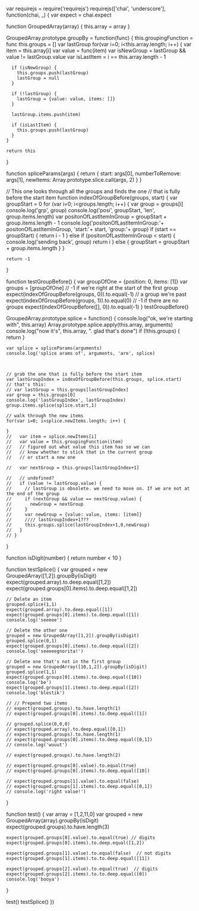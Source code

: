 var requirejs = require('requirejs')
requirejs(['chai', 'underscore'], function(chai, _) {
  var expect = chai.expect

  function GroupedArray(array) {
    this.array = array
  }

  GroupedArray.prototype.groupBy = function(func) {
    this.groupingFunction = func
    this.groups = []
    var lastGroup
    for(var i=0; i<this.array.length; i++) {
      var item = this.array[i]
      var value = func(item)
      var isNewGroup = lastGroup && value != lastGroup.value
      var isLastItem = i == this.array.length - 1

      if (isNewGroup) {
        this.groups.push(lastGroup)
        lastGroup = null
      }

      if (!lastGroup) {
        lastGroup = {value: value, items: []}
      }

      lastGroup.items.push(item) 

      if (isLastItem) { 
        this.groups.push(lastGroup)
      }
    }

    return this
  }

  function spliceParams(args) {
    return {
      start: args[0],
      numberToRemove: args[1],
      newItems: Array.prototype.slice.call(args, 2)
    }
  }

  // This one looks through all the groups and finds the one 
  // that is fully before the start item
  function indexOfGroupBefore(groups, start) {
    var groupStart = 0
    for (var i=0; i<groups.length; i++) {
      var group = groups[i]
      console.log('grp', group)
      console.log('posi', groupStart, 'len', group.items.length)
      var positonOfLastItemInGroup = groupStart + group.items.length - 1
      console.log('positonOfLastItemInGroup:'+ positonOfLastItemInGroup, 'start:'+ start, 'group:'+ group)
      if (start == groupStart) {
        return i - 1
      } else if (positonOfLastItemInGroup < start) {
        console.log('sending back', group)
        return i
      } else {
        groupStart = groupStart + group.items.length
      }
    }

    return -1
  }

  function testGroupBefore() {
    var groupOfOne = {position: 0, items: [1]}
    var groups = [groupOfOne]
    // -1 if we're right at the start of the first group
    expect(indexOfGroupBefore(groups, 0)).to.equal(-1)
    // a group we're past
    expect(indexOfGroupBefore(groups, 1)).to.equal(0)
    // -1 if there are no groups
    expect(indexOfGroupBefore([], 0)).to.equal(-1)
  }
  testGroupBefore()

  GroupedArray.prototype.splice = function() {
    console.log("ok, we're starting with", this.array)
    Array.prototype.splice.apply(this.array, arguments)
    console.log("now it's", this.array, ". glad that's done")
    if (!this.groups) { return }

    var splice = spliceParams(arguments)
    console.log('splice arams of', arguments, 'are', splice)



    // grab the one that is fully before the start item
    var lastGroupIndex = indexOfGroupBefore(this.groups, splice.start)
    // that's this:
    // var lastGroup = this.groups[lastGroupIndex]
    var group = this.groups[0]
    console.log('lastGroupIndex', lastGroupIndex)
    group.items.splice(splice.start,1)

    // walk through the new items
    for(var i=0; i<splice.newItems.length; i++) {

    }
    //   var item = splice.newItems[i]
    //   var value = this.groupingFunction(item)
    //   // figured out what value this item has so we can
    //   // know whether to stick that in the current group
    //   // or start a new one

    //   var nextGroup = this.groups[lastGroupIndex+1]

    //   // undefined?
    //   if (value != lastGroup.value) {
    //     // lastGroup is obsolete. we need to move on. If we are not at the end of the group
    //     if (nextGroup && value == nextGroup.value) {
    //       newGroup = nextGroup
    //     }
    //     var newGroup = {value: value, items: [item]}
    //     //// lastGroupIndex+1???
    //     this.groups.splice(lastGroupIndex+1,0,newGroup)
    //   }
    // }
  }

  function isDigit(number) { return number < 10 }

  function testSplice() {
    var grouped = new GroupedArray([1,2]).groupBy(isDigit)
    expect(grouped.array).to.deep.equal([1,2])
    expect(grouped.groups[0].items).to.deep.equal([1,2])

    // Delete an item
    grouped.splice(1,1)
    expect(grouped.array).to.deep.equal([1])
    expect(grouped.groups[0].items).to.deep.equal([1])
    console.log('seeeee')

    // Delete the other one
    grouped = new GroupedArray([1,2]).groupBy(isDigit)
    grouped.splice(0,1)
    expect(grouped.groups[0].items).to.deep.equal([2])
    console.log('seeeeegnorita!')

    // Delete one that's not in the first group
    grouped = new GroupedArray([10,1,2]).groupBy(isDigit)
    grouped.splice(1,1)
    expect(grouped.groups[0].items).to.deep.equal([10])
    console.log('be')
    expect(grouped.groups[1].items).to.deep.equal([2])
    console.log('blestik')

    // // Prepend two items
    // expect(grouped.groups).to.have.length(1)
    // expect(grouped.groups[0].items).to.deep.equal([1])

    // grouped.splice(0,0,0)
    // expect(grouped.array).to.deep.equal([0,1])
    // expect(grouped.groups).to.have.length(1)
    // expect(grouped.groups[0].items).to.deep.equal([0,1])
    // console.log('wuuut')

    // expect(grouped.groups).to.have.length(2)

    // expect(grouped.groups[0].value).to.equal(true)
    // expect(grouped.groups[0].items).to.deep.equal([10])

    // expect(grouped.groups[1].value).to.equal(false)
    // expect(grouped.groups[1].items).to.deep.equal([0,1])
    // console.log('right value!')

  }

  function test() {
    var array = [1,2,11,0]
    var grouped = new GroupedArray(array).groupBy(isDigit)
    expect(grouped.groups).to.have.length(3)

    expect(grouped.groups[0].value).to.equal(true) // digits
    expect(grouped.groups[0].items).to.deep.equal([1,2])

    expect(grouped.groups[1].value).to.equal(false)  // not digits
    expect(grouped.groups[1].items).to.to.deep.equal([11])

    expect(grouped.groups[2].value).to.equal(true)  // digits
    expect(grouped.groups[2].items).to.to.deep.equal([0])
    console.log('booya')
  }


  test()
  testSplice()
})